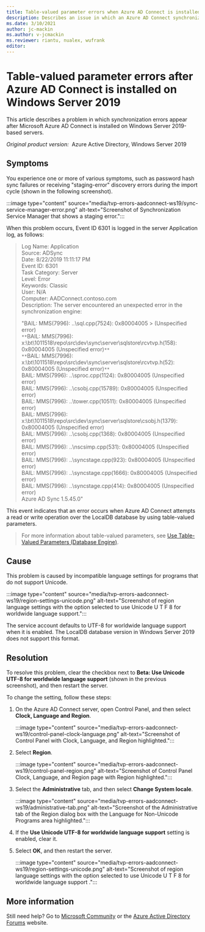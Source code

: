 ```yaml
---
title: Table-valued parameter errors when Azure AD Connect is installed on Windows Server 2019
description: Describes an issue in which an Azure AD Connect synchronization generates errors in Windows Server 2019.
ms.date: 3/10/2021
author: jc-mackin
ms.author: v-jcmackin
ms.reviewer: riantu, nualex, wufrank
editor: 
---
```


# Table-valued parameter errors after Azure AD Connect is installed on Windows Server 2019

This article describes a problem in which synchronization errors appear   after Microsoft Azure AD Connect is installed on Windows Server 2019-based servers.

_Original product version:_&nbsp; Azure Active Directory, Windows Server 2019

## Symptoms

You experience one or more of various symptoms, such as password hash sync failures or receiving "staging-error" discovery errors during the import cycle (shown in the following screenshot).

:::image type="content" source="media/tvp-errors-aadconnect-ws19/sync-service-manager-error.png" alt-text="Screenshot of Synchronization Service Manager that shows a staging error.":::

When this problem occurs, Event ID 6301 is logged in the server Application log, as follows:

>Log Name: Application<br>
>Source: ADSync<br>
>Date: 8/22/2019 11:11:17 PM<br>
>Event ID: 6301<br>
>Task Category: Server<br>
>Level: Error<br>
>Keywords: Classic<br>
>User: N/A<br>
>Computer: AADConnect.contoso.com<br>
>Description: The server encountered an unexpected error in the synchronization engine:<br>
>
>"BAIL: MMS(7996): ..\sql.cpp(7524): 0x80004005 >
(Unspecified error)<br>
>`**`BAIL: MMS(7996): x:\bt\1011518\repo\src\dev\sync\server\sqlstore\rcvtvp.h(158): 0x80004005 (Unspecified error)`**`<br>
>`**`BAIL: MMS(7996): x:\bt\1011518\repo\src\dev\sync\server\sqlstore\rcvtvp.h(52): 0x80004005 (Unspecified error)`**`<br>
>BAIL: MMS(7996): ..\sproc.cpp(1124): 0x80004005 (Unspecified error)<br>
>BAIL: MMS(7996): ..\csobj.cpp(15789): 0x80004005 (Unspecified error)<br>
>BAIL: MMS(7996): ..\tower.cpp(10511): 0x80004005 (Unspecified error)<br>
>BAIL: MMS(7996): x:\bt\1011518\repo\src\dev\sync\server\sqlstore\csobj.h(1379): 0x80004005 (Unspecified error)<br>
>BAIL: MMS(7996): ..\csobj.cpp(1368): 0x80004005 (Unspecified error)<br>
>BAIL: MMS(7996): ..\nscsimp.cpp(531): 0x80004005 (Unspecified error)<br>
>BAIL: MMS(7996): ..\syncstage.cpp(923): 0x80004005 (Unspecified error)<br>
>BAIL: MMS(7996): ..\syncstage.cpp(1666): 0x80004005 (Unspecified error)<br>
>BAIL: MMS(7996): ..\syncstage.cpp(414): 0x80004005 (Unspecified error)<br>
>Azure AD Sync 1.5.45.0"

This event indicates that an error occurs when Azure AD Connect attempts a read or write operation over the LocalDB database by using table-valued parameters.

>For more information about table-valued parameters, see [Use Table-Valued Parameters (Database Engine)](https://docs.microsoft.com/sql/relational-databases/tables/use-table-valued-parameters-database-engine?text=Table-valued%20parameters%20are%20declared,temporary%20table%20or%20many%20parameters).

## Cause

This problem is caused by incompatible language settings for programs that do not support Unicode.

:::image type="content" source="media/tvp-errors-aadconnect-ws19/region-settings-unicode.png" alt-text="Screenshot of region language settings with the option selected to use Unicode U T F 8 for worldwide language support.":::

The service account defaults to UTF-8 for worldwide language support when it is enabled. The LocalDB database version in Windows Server 2019 does not support this format.

## Resolution

To resolve this problem, clear the checkbox next to **Beta: Use Unicode UTF-8 for worldwide language support** (shown in the previous screenshot), and then restart the server.

To change the setting, follow these steps:

1. On the Azure AD Connect server, open Control Panel, and then select **Clock, Language and Region**.  

   :::image type="content" source="media/tvp-errors-aadconnect-ws19/control-panel-clock-language.png" alt-text="Screenshot of Control Panel with Clock, Language, and Region highlighted.":::

2. Select **Region**.

   :::image type="content" source="media/tvp-errors-aadconnect-ws19/control-panel-region.png" alt-text="Screenshot of Control Panel Clock, Language, and Region page with Region highlighted.":::

3. Select the **Administrative** tab, and then select **Change System locale**.

   :::image type="content" source="media/tvp-errors-aadconnect-ws19/administrative-tab.png" alt-text="Screenshot of the Administrative tab of the Region dialog box with the Language for Non-Unicode Programs area highlighted.":::

4. If the **Use Unicode UTF-8 for worldwide language support** setting is enabled, clear it.

5. Select **OK**, and then restart the server.

     :::image type="content" source="media/tvp-errors-aadconnect-ws19/region-settings-unicode.png" alt-text="Screenshot of region language settings with the option selected to use Unicode U T F 8 for worldwide language support .":::

## More information

Still need help? Go to [Microsoft Community](https://answers.microsoft.com/en-us) or the [Azure Active Directory Forums](https://social.msdn.microsoft.com/Forums/en-US/home?forum=windowsazuread) website.
